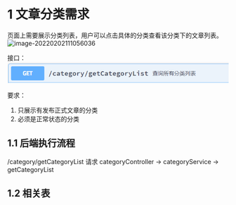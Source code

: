 # 1 文章分类需求
页面上需要展示分类列表，用户可以点击具体的分类查看该分类下的文章列表。
![image-20220202111056036](./imgs/image-20220202111056036-16437714601701.png)

接口：
![image-20220202121318183](./imgs/image-20220202121318183.png)

要求：
1. 只展示有发布正式文章的分类  
2. 必须是正常状态的分类  


## 1.1 后端执行流程
/category/getCategoryList 请求
categoryController -> categoryService -> getCategoryList


## 1.2 相关表









